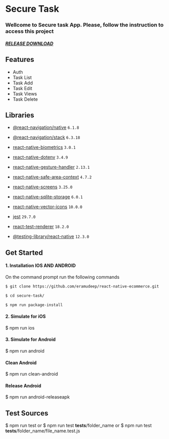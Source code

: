 # Secure Task

### Wellcome to Secure task App. Please, follow the instruction to access this project

##### [RELEASE DOWNLOAD](https://github.com/eldirb21/Movies/releases/tag/v1)

## Features

- Auth
- Task List
- Task Add
- Task Edit
- Task Views
- Task Delete

## Libraries

- [@react-navigation/native](https://github.com/react-navigation/react-navigation) `6.1.8`
- [@react-navigation/stack](https://github.com/react-navigation/react-navigation) `6.3.18`
- [react-native-biometrics](https://github.com/SelfLender/react-native-biometrics) `3.0.1`
- [react-native-dotenv](https://github.com/goatandsheep/react-native-dotenv) `3.4.9`
- [react-native-gesture-handler](https://github.com/software-mansion/react-native-gesture-handler) `2.13.1`
- [react-native-safe-area-context](https://github.com/th3rdwave/react-native-safe-area-context) `4.7.2`
- [react-native-screens](https://github.com/software-mansion/react-native-screens) `3.25.0`
- [react-native-sqlite-storage](https://github.com/andpor/react-native-sqlite-storage) `6.0.1`
- [react-native-vector-icons](https://github.com/oblador/react-native-vector-icons) `10.0.0`

- [jest](https://jestjs.io/) `29.7.0`
- [react-test-renderer](https://jestjs.io/docs/tutorial-react) `18.2.0`
- [@testing-library/react-native](https://testing-library.com/) `12.3.0`

## Get Started

#### 1. Installation IOS AND ANDROID

On the command prompt run the following commands

```sh
$ git clone https://github.com/eramudeep/react-native-ecommerce.git

$ cd secure-task/

$ npm run package-install
```

#### 2. Simulate for iOS

$ npm run ios

#### 3. Simulate for Android

$ npm run android

#### Clean Android

$ npm run clean-android

#### Release Android

$ npm run android-releaseapk

## Test Sources

$ npm run test
or
$ npm run test **tests**/folder_name
or
$ npm run test **tests**/folder_name/file_name.test.js
